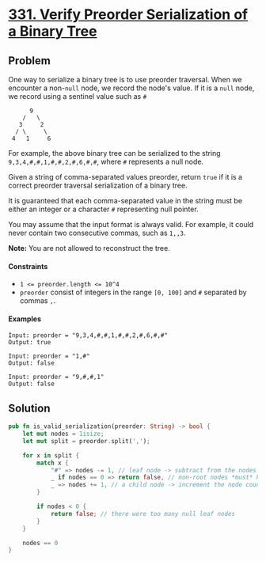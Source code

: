 # [331. Verify Preorder Serialization of a Binary Tree](https://leetcode.com/problems/verify-preorder-serialization-of-a-binary-tree/)

## Problem

One way to serialize a binary tree is to use preorder traversal. When we
encounter a non-`null` node, we record the node's value. If it is a `null` node,
we record using a sentinel value such as `#`

```text
      9
    /   \
   3     2
  / \     \
 4   1     6
```

For example, the above binary tree can be serialized to the
string `9,3,4,#,#,1,#,#,2,#,6,#,#`, where `#` represents a null node.

Given a string of comma-separated values preorder, return `true` if it is a
correct preorder traversal serialization of a binary tree.

It is guaranteed that each comma-separated value in the string must be either an
integer or a character `#` representing null pointer.

You may assume that the input format is always valid. For example, it could
never contain two consecutive commas, such as `1,,3`.

**Note:** You are not allowed to reconstruct the tree.

#### Constraints

* `1 <= preorder.length <= 10^4`
* `preorder` consist of integers in the range `[0, 100]`
  and `#` separated by commas `,`.

#### Examples

```text
Input: preorder = "9,3,4,#,#,1,#,#,2,#,6,#,#"
Output: true
```

```text
Input: preorder = "1,#"
Output: false
```

```text
Input: preorder = "9,#,#,1"
Output: false
```

## Solution

```rust
pub fn is_valid_serialization(preorder: String) -> bool {
    let mut nodes = 1isize;
    let mut split = preorder.split(',');

    for x in split {
        match x {
            "#" => nodes -= 1, // leaf node -> subtract from the nodes count
            _ if nodes == 0 => return false, // non-root nodes *must* have a parent
            _ => nodes += 1, // a child node -> increment the node count
        }

        if nodes < 0 {
            return false; // there were too many null leaf nodes
        }
    }

    nodes == 0
}
```